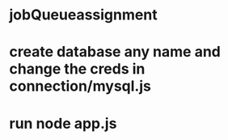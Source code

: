 # jobQueueassignment
# create database any name and change the creds in connection/mysql.js
# run node app.js